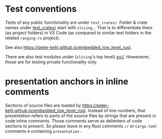 # Test conventions
Tests of any public functionality are under `test_crates/`. Folder & crate names
under [test_crates/](./tests/) start with `slicing_`. That is to differentiate
them (as project folders) in VS Code (as compared to similar test folders in the
related `ranging-rs` project).

See also https://peter-kehl.github.io/embedded_low_level_rust.

There are also test
modules under (`slicing`'s top level) [src/](./src/). Howevever, those are for
testing private functionality only.

# presentation anchors in inline comments
Sections of source files are loaded by
https://peter-kehl.github.io/embedded_low_level_rust. Instead of line numbers,
that presentation refers to parts of the source files by strings that are
present in code inline comments. Those comments serve as delimiters of code
sections to present. So please leave in any Rust comments `//` or `Cargo.toml`
comments `#` containing `presentation-`.